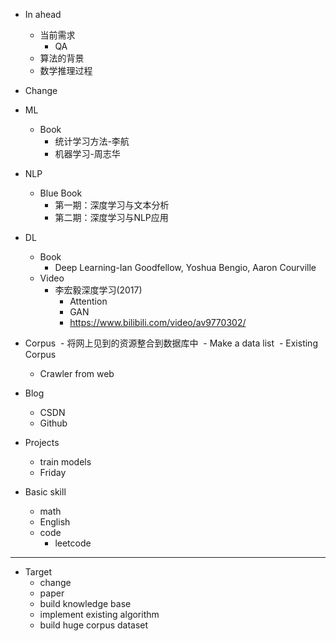 - In ahead
  - 当前需求
    - QA
  - 算法的背景
  - 数学推理过程 
- Change

- ML
  - Book
    - 统计学习方法-李航
    - 机器学习-周志华
- NLP
  - Blue Book
    - 第一期：深度学习与文本分析
    - 第二期：深度学习与NLP应用
- DL 
  - Book
    - Deep Learning-Ian Goodfellow, Yoshua Bengio, Aaron Courville
  - Video
    - 李宏毅深度学习(2017)
      - Attention
      - GAN
      - https://www.bilibili.com/video/av9770302/
- Corpus
  - 将网上见到的资源整合到数据库中
  - Make a data list 
  - Existing Corpus
  - Crawler from web
- Blog
  - CSDN
  - Github
- Projects
  - train models
  - Friday
- Basic skill
  - math
  - English
  - code
    - leetcode

---

- Target
  - change
  - paper
  - build knowledge base
  - implement existing algorithm
  - build huge corpus dataset


